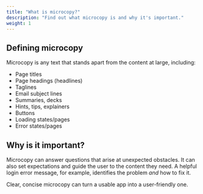 ```yaml
---
title: "What is microcopy?"
description: "Find out what microcopy is and why it's important."
weight: 1
---
```

## Defining microcopy
Microcopy is any text that stands apart from the content at large, including:

* Page titles
* Page headings (headlines)
* Taglines
* Email subject lines
* Summaries, decks
* Hints, tips, explainers
* Buttons
* Loading states/pages
* Error states/pages

## Why is it important?

Microcopy can answer questions that arise at unexpected obstacles. It can also set expectations and guide the user to the content they need. A helpful login error message, for example, identifies the problem _and_ how to fix it.

Clear, concise microcopy can turn a usable app into a user-friendly one.